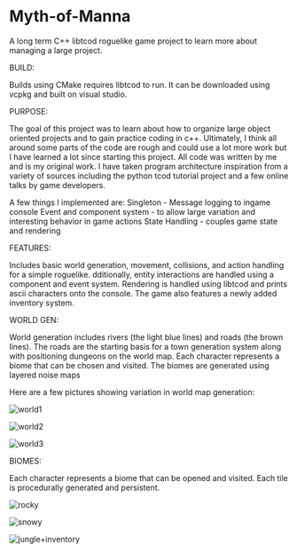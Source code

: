 # Myth-of-Manna
A long term C++ libtcod roguelike game project to learn more about managing a large project.

BUILD:

Builds using CMake requires libtcod to run. It can be downloaded using vcpkg and built on visual studio.

PURPOSE:

The goal of this project was to learn about how to organize large object oriented projects and to gain practice coding in c++. Ultimately, I think all around some parts of the code are rough and could use a lot more work but I have learned a lot since starting this project. All code was written by me and is my original work. I have taken program architecture inspiration from a variety of sources including the python tcod tutorial project and a few online talks by game developers.

A few things I implemented are:
Singleton - Message logging to ingame console
Event and component system - to allow large variation and interesting behavior in game actions
State Handling - couples game state and rendering


FEATURES:

Includes basic world generation, movement, collisions, and action handling for a simple roguelike. dditionally, entity interactions are handled using a component and event system. Rendering is handled using libtcod and prints ascii characters onto the console. The game also features a newly added inventory system.


WORLD GEN:

World generation includes rivers (the light blue lines) and roads (the brown lines). The roads are the starting basis for a town generation system along with positioning dungeons on the world map. Each character represents a biome that can be chosen and visited. The biomes are generated using layered noise maps

Here are a few pictures showing variation in world map generation:

![world1](https://user-images.githubusercontent.com/92053987/186792186-0f7da930-6bec-462a-ba25-83f9cbee2985.PNG)

![world2](https://user-images.githubusercontent.com/92053987/186792204-e512c0b6-7dce-4c1b-9251-c1cb2f58a8c6.PNG)

![world3](https://user-images.githubusercontent.com/92053987/186792209-60960037-3733-445b-bc58-66e57a0b8301.PNG)





BIOMES:

Each character represents a biome that can be opened and visited. Each tile is procedurally generated and persistent.

![rocky](https://user-images.githubusercontent.com/92053987/186792231-b2f557db-343d-4ffa-8d79-b14fb575e89e.PNG)

![snowy](https://user-images.githubusercontent.com/92053987/186792245-5b393b71-ccf6-4930-8431-fa6ce691d04a.PNG)

![jungle+inventory](https://user-images.githubusercontent.com/92053987/186792257-37140808-4121-44bc-a80d-45a280391474.PNG)
